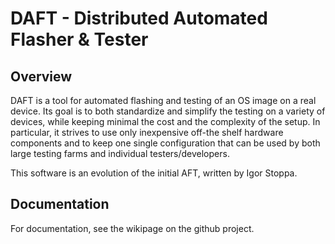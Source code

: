 DAFT - Distributed Automated Flasher & Tester
=============================================

Overview
--------
DAFT is a tool for automated flashing and testing of an OS image on a real
device. Its goal is to both standardize and simplify the testing on a variety of
devices, while keeping minimal the cost and the complexity of the setup. In
particular, it strives to use only inexpensive off-the shelf hardware components
and to keep one single configuration that can be used by both large testing
farms and individual testers/developers.

This software is an evolution of the initial AFT, written by Igor Stoppa.

Documentation
-------------
For documentation, see the wikipage on the github project.
